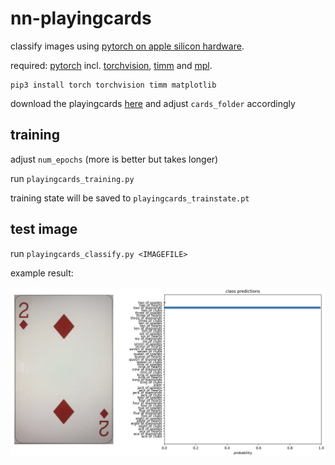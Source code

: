 # nn-playingcards

classify images using [pytorch on apple silicon hardware](https://developer.apple.com/metal/pytorch).

required: [pytorch](https://pytorch.org/) incl. [torchvision](https://pytorch.org/vision), [timm](https://github.com/huggingface/pytorch-image-models) and [mpl](https://matplotlib.org/).

```
pip3 install torch torchvision timm matplotlib
```

download the playingcards [here](https://github.com/xeaydin/Card-Image-Classification/tree/master/Dataset) and adjust `cards_folder` accordingly

## training

adjust `num_epochs` (more is better but takes longer)

run `playingcards_training.py`

training state will be saved to `playingcards_trainstate.pt`

## test image

run `playingcards_classify.py <IMAGEFILE>`

example result:

![Image](result.jpg)
